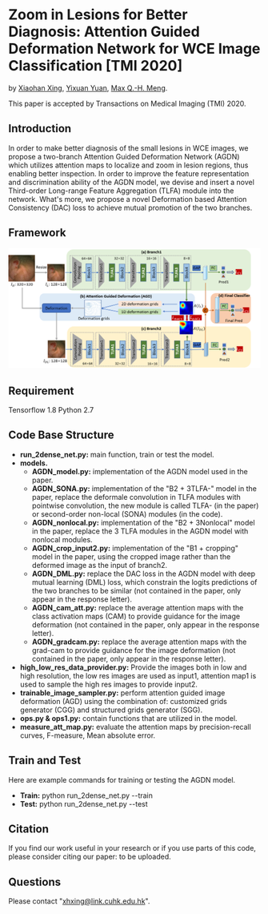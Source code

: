 # Zoom in Lesions for Better Diagnosis: Attention Guided Deformation Network for WCE Image Classification \[TMI 2020]

by [Xiaohan Xing](https://sites.google.com/view/xhxing), [Yixuan Yuan](http://www.cityu.edu.hk/stfprofile/yixuyuan.htm), [Max Q.-H. Meng](https://www.ee.cuhk.edu.hk/~qhmeng/).

This paper is accepted by Transactions on Medical Imaging (TMI) 2020. 

## Introduction
In order to make better diagnosis of the small lesions in WCE images, we propose a two-branch Attention Guided Deformation Network (AGDN) which utilizes attention maps to localize and zoom in lesion regions, thus enabling better inspection. In order to improve the feature representation and discrimination ability of the AGDN model, we devise and insert a novel Third-order Long-range Feature Aggregation (TLFA) module into the network. What's more, we propose a novel Deformation based Attention Consistency (DAC) loss to achieve mutual promotion of the two branches. 


## Framework
![image](https://github.com/hathawayxxh/WCE-AGDN/blob/master/overview_new1.png)

## Requirement
Tensorflow 1.8
Python 2.7

## Code Base Structure
- **run_2dense_net.py:** main function, train or test the model.
- **models.**
  - **AGDN_model.py:** implementation of the AGDN model used in the paper. 
  - **AGDN_SONA.py:**    implementation of the "B2 + 3TLFA-" model in the paper, replace the deformale convolution in TLFA modules with pointwise convolution,
                          the new module is called TLFA- (in the paper) or second-order non-local (SONA) modules (in the code).
  - **AGDN_nonlocal.py:**   implementation of the "B2 + 3Nonlocal" model in the paper, replace the 3 TLFA modules in the AGDN model with nonlocal modules.
  - **AGDN_crop_input2.py:**   implementation of the "B1 + cropping" model in the paper, using the cropped image rather than the deformed image as the input of branch2.
  - **AGDN_DML.py:**    replace the DAC loss in the AGDN model with deep mutual learning (DML) loss, which constrain the logits predictions of the two branches to be similar      (not contained in the paper, only appear in the response letter).
  - **AGDN_cam_att.py:**    replace the average attention maps with the class activation maps (CAM) to provide guidance for the image deformation (not contained in the paper, only appear in the response letter).
  - **AGDN_gradcam.py:**    replace the average attention maps with the grad-cam to provide guidance for the image deformation (not contained in the paper, only appear in the response letter).
- **high_low_res_data_provider.py:**  Provide the images both in low and high resolution, the low res images are used as input1, attention map1 is used to sample the high res images to provide input2. 
- **trainable_image_sampler.py:**    perform attention guided image deformation (AGD) using the combination of: customized grids generator (CGG) and structured grids generator (SGG).
- **ops.py & ops1.py:**    contain functions that are utilized in the model.
- **measure_att_map.py:**    evaluate the attention maps by precision-recall curves, F-measure, Mean absolute error.


## Train and Test
Here are example commands for training or testing the AGDN model.
- **Train:** python run_2dense_net.py --train
- **Test:** python run_2dense_net.py --test

## Citation
If you find our work useful in your research or if you use parts of this code, please consider citing our paper:
to be uploaded.

## Questions
Please contact "<xhxing@link.cuhk.edu.hk>".

